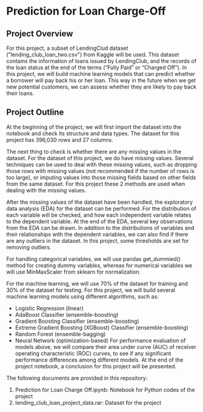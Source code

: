 # Prediction for Loan Charge-Off

## Project Overview
For this project, a subset of LendingClud dataset ("lending_club_loan_two.csv") from Kaggle will be used. This dataset contains the information of loans issued by LendingClub, and the records of the loan status at the end of the terms (“Fully Paid” or “Charged Off”). In this project, we will build machine learning models that can predict whether a borrower will pay back his or her loan. This way in the future when we get new potential customers, we can assess whether they are likely to pay back their loans.

## Project Outline
At the beginning of the project, we will first import the dataset into the notebook and check its structure and data types. The dataset for this project has 396,030 rows and 27 columns.

The next thing to check is whether there are any missing values in the dataset. For the dataset of this project, we do have missing values. Several techniques can be used to deal with these missing values, such as dropping those rows with missing values (not recommended if the number of rows is too large), or imputing values into those missing fields based on other fields from the same dataset. For this project these 2 methods are used when dealing with the missing values.

After the missing values of the dataset have been handled, the exploratory data analysis (EDA) for the dataset can be performed. For the distribution of each variable will be checked, and how each independent variable relates to the dependent variable. At the end of the EDA, several key observations from the EDA can be drawn. In addition to the distributions of variables and their relationships with the dependent variables, we can also find if there are any outliers in the dataset. In this project, some thresholds are set for removing outliers.

For handling categorical variables, we will use pandas get_dummied() method for creating dummy variables, whereas for numerical variables we will use MinMaxScaler from sklearn for normalization.

For the machine learning, we will use 70% of the dataset for training and 30% of the dataset for testing. For this project, we will build several machine learning models using different algorithms, such as:
*	Logistic Regression (linear)
*	AdaBoost Classifier (ensemble-boosting)
*	Gradient Boosting Classifier (ensemble-boosting)
*	Extreme Gradient Boosting (XGBoost) Classifier (ensemble-boosting)
*	Random Forest (ensemble-bagging)
*	Neural Network (optimization-based)
For performance evaluation of models above, we will compare their area under curve (AUC) of receiver operating characteristic (ROC) curves, to see if any significant performance differences among different models. At the end of the project notebook, a conclusion for this project will be presented.

The following documents are provided in this repository:
  1. Prediction for Loan Charge Off.ipynb: Notebook for Python codes of the project
  2. lending_club_loan_project_data.rar: Dataset for the project
